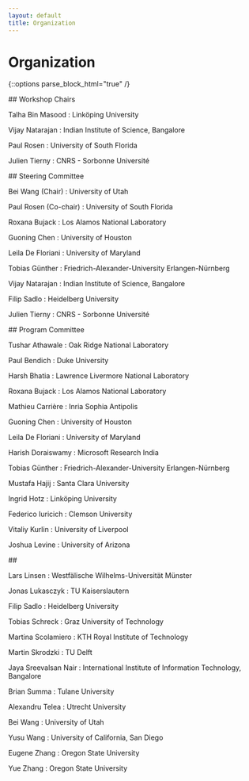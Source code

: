```yaml
---
layout: default
title: Organization
---
```


# Organization

{::options parse_block_html="true" /}

<div class="left">
## Workshop Chairs

Talha Bin Masood
: Link&ouml;ping University

Vijay Natarajan
: Indian Institute of Science, Bangalore

Paul Rosen
: University of South Florida

Julien Tierny
: CNRS - Sorbonne Universit&eacute;

</div>

<div class="right">
## Steering Committee

Bei Wang (Chair)
: University of Utah

Paul Rosen (Co-chair)
: University of South Florida

Roxana Bujack
: Los Alamos National Laboratory

Guoning Chen
: University of Houston

Leila De Floriani
: University of Maryland

Tobias G&uuml;nther
: Friedrich-Alexander-University Erlangen-N&uuml;rnberg

Vijay Natarajan
: Indian Institute of Science, Bangalore

Filip Sadlo	
: Heidelberg University

Julien Tierny
: CNRS - Sorbonne Universit&eacute;

</div>

<div class="left">
## Program Committee

Tushar Athawale
: Oak Ridge National Laboratory

Paul Bendich
: Duke University
  
Harsh Bhatia
: Lawrence Livermore National Laboratory
  
Roxana Bujack
: Los Alamos National Laboratory
  
Mathieu Carri&egrave;re
: Inria Sophia Antipolis
  
Guoning Chen
: University of Houston
  
Leila De Floriani
: University of Maryland
  
Harish Doraiswamy
: Microsoft Research India
  
Tobias G&uuml;nther
: Friedrich-Alexander-University Erlangen-N&uuml;rnberg
  
Mustafa Hajij
: Santa Clara University 

Ingrid Hotz
: Link&ouml;ping University
  
Federico Iuricich
: Clemson University
  
Vitaliy Kurlin
: University of Liverpool
  
Joshua Levine
: University of Arizona

</div>
  
<div class="right">
## &nbsp;
  
Lars Linsen
: Westf&auml;lische Wilhelms-Universit&auml;t M&uuml;nster
  
Jonas Lukasczyk
: TU Kaiserslautern
  
Filip Sadlo
: Heidelberg University
  
Tobias Schreck
: Graz University of Technology
  
Martina Scolamiero
: KTH Royal Institute of Technology
  
Martin Skrodzki
: TU Delft
  
Jaya Sreevalsan Nair
: International Institute of Information Technology, Bangalore
  
Brian Summa
: Tulane University 
  
Alexandru Telea
: Utrecht University
  
Bei Wang
: University of Utah

Yusu Wang
: University of California, San Diego
  
Eugene Zhang
: Oregon State University
  
Yue Zhang
: Oregon State University

</div>

